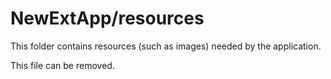 # NewExtApp/resources

This folder contains resources (such as images) needed by the application. 

This file can be removed.
